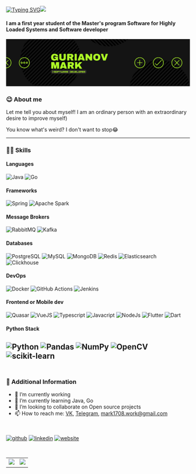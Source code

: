 [![Typing SVG](https://readme-typing-svg.herokuapp.com?font=Fira+Code&size=25&pause=1000&color=8FFF3B&background=14141400&vCenter=true&width=435&height=30&lines=Hi+there+%F0%9F%91%8B%2C+my+name+is+Mark)](https://git.io/typing-svg)<img src="https://media.giphy.com/media/WUlplcMpOCEmTGBtBW/giphy.gif" width="50"> 

#### I am a first year student of the Master's program Software for Highly Loaded Systems and Software developer 
[![secret](https://github.com/Mark1708/Mark1708/blob/master/assets/header.png?raw=true)](https://www.linkedin.com/in/mark-gurianov-605616201/)

### 😉 About me
Let me tell you about myself! I am an ordinary person with an extraordinary desire to improve myself)


You know what's weird? I don't want to stop😂

---

### 💪🏻  Skills
#### Languages
![Java](https://img.shields.io/badge/-Java-0a0a0a?style=for-the-badge&logo=OpenJDK) 
![Go](https://img.shields.io/badge/-Go-0a0a0a?style=for-the-badge&logo=Go) 
<br/>

#### Frameworks
![Spring](https://img.shields.io/badge/-Spring-0a0a0a?style=for-the-badge&logo=Spring) 
![Apache Spark](https://img.shields.io/badge/-Apache&Spark-0a0a0a?style=for-the-badge&logo=Apache&Spark) 
<br/>

#### Message Brokers
![RabbitMQ](https://img.shields.io/badge/-RabbitMQ-0a0a0a?style=for-the-badge&logo=rabbitmq) 
![Kafka](https://img.shields.io/badge/-Kafka-0a0a0a?style=for-the-badge&logo=apachekafka)
<br/>

#### Databases
![PostgreSQL](https://img.shields.io/badge/-PostgreSQL-0a0a0a?style=for-the-badge&logo=postgresql) 
![MySQL](https://img.shields.io/badge/-MySQL-0a0a0a?style=for-the-badge&logo=MySQL) 
![MongoDB](https://img.shields.io/badge/-MongoDB-0a0a0a?style=for-the-badge&logo=MongoDB) 
![Redis](https://img.shields.io/badge/-Redis-0a0a0a?style=for-the-badge&logo=redis) 
![Elasticsearch](https://img.shields.io/badge/-Elasticsearch-0a0a0a?style=for-the-badge&logo=Elasticsearch) 
![Clickhouse](https://img.shields.io/badge/-Clickhouse-0a0a0a?style=for-the-badge&logo=Clickhouse) 
<br/>

#### DevOps
![Docker](https://img.shields.io/badge/-Docker-0a0a0a?style=for-the-badge&logo=Docker) 
![GitHub Actions](https://img.shields.io/badge/-githubactions-0a0a0a?style=for-the-badge&logo=githubactions) 
![Jenkins](https://img.shields.io/badge/-jenkins-0a0a0a?style=for-the-badge&logo=jenkins) 
<br/>

#### Frontend or Mobile dev
![Quasar](https://img.shields.io/badge/-quasar-0a0a0a?style=for-the-badge&logo=quasar) 
![VueJS](https://img.shields.io/badge/-vue.js-0a0a0a?style=for-the-badge&logo=vuedotjs) 
![Typescript](https://img.shields.io/badge/-typescript-0a0a0a?style=for-the-badge&logo=typescript)
![Javacript](https://img.shields.io/badge/-javascript-0a0a0a?style=for-the-badge&logo=javascript)
![NodeJs](https://img.shields.io/badge/-node.js-0a0a0a?style=for-the-badge&logo=nodedotjs) 
![Flutter](https://img.shields.io/badge/-flutter-0a0a0a?style=for-the-badge&logo=flutter) 
![Dart](https://img.shields.io/badge/-Dart-0a0a0a?style=for-the-badge&logo=Dart) 
<br/>

#### Python Stack
![Python](https://img.shields.io/badge/-Python-0a0a0a?style=for-the-badge&logo=Python)
![Pandas](https://img.shields.io/badge/-pandas-0a0a0a?style=for-the-badge&logo=pandas)
![NumPy](https://img.shields.io/badge/-numpy-0a0a0a?style=for-the-badge&logo=numpy)
![OpenCV](https://img.shields.io/badge/-opencv-0a0a0a?style=for-the-badge&logo=opencv)
![scikit-learn](https://img.shields.io/badge/-scikitlearn-0a0a0a?style=for-the-badge&logo=scikitlearn)
<br/>
<br/>
---
### 📄  Additional Information
- 🔭 I’m currently working
- 🌱 I’m currently learning Java, Go
- 👯 I’m looking to collaborate on Open source projects 
- 📫 How to reach me: [VK](https://vk.com/mgurianov), [Telegram](https://t.me/MarkStav), mark1708.work@gmail.com

<br/>

[<img src='https://cdn.jsdelivr.net/npm/simple-icons@3.0.1/icons/github.svg' alt='github' height='40'>](https://github.com/https://github.com/Mark1708)  [<img src='https://cdn.jsdelivr.net/npm/simple-icons@3.0.1/icons/linkedin.svg' alt='linkedin' height='40'>](https://www.linkedin.com/in/mark1708/)  [<img src='https://cdn.jsdelivr.net/npm/simple-icons@3.0.1/icons/icloud.svg' alt='website' height='40'>](https://mark1708.github.io/)  

<br/>
<table style="border:0px solid white;">
  <tr style="border:0px solid white;">
    <td style="border:0px solid white;">
      <img src="https://github-readme-stats.vercel.app/api?username=Mark1708&show_icons=true&theme=chartreuse-dark">
    </td>
    <td style="border:0px solid white;">
      <img src="https://github-readme-stats.vercel.app/api/top-langs/?username=Mark1708&hide=jupyter%20notebook,css,stylus,scss,html,Dockerfile&langs_count=10&show&theme=chartreuse-dark&layout=compact">
    </td> 
  </tr>
</table>
